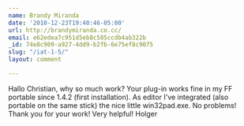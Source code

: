 ```yaml
---
name: Brandy Miranda
date: '2010-12-23T19:40:46-05:00'
url: http://brandymiranda.co.cc/
email: e62edea7c951d5eb8c585ccdb4ab322b
_id: 74e8c909-a927-4dd9-b2fb-6e75ef8c9075
slug: "/iat-1-5/"
layout: comment

---
```


Hallo Christian, why so much work? Your plug-in works fine in my FF portable since 1.4.2 (first installation). As editor I've integrated (also portable on the same stick) the nice little win32pad.exe. No problems! Thank you for your work! Very helpful! Holger
